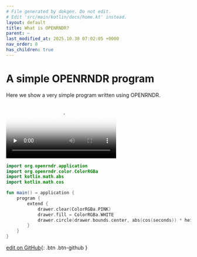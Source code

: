 ```yaml
---
# File generated by dokgen. Do not edit. 
# Edit 'src/main/kotlin/docs/home.kt' instead.
layout: default
title: What is OPENRNDR?
parent: ~
last_modified_at: 2025.10.30 07:02:05 +0000
nav_order: 0
has_children: true
---
```

 
# A simple OPENRNDR program
Here we show a very simple program written using OPENRNDR. 
 
<video controls preload="none" loop poster="media/what-is-001-thumb.jpg">
    <source src="media/what-is-001.mp4" type="video/mp4">
</video>
 
 
```kotlin
import org.openrndr.application
import org.openrndr.color.ColorRGBa
import kotlin.math.abs
import kotlin.math.cos

fun main() = application {
    program {
        extend {
            drawer.clear(ColorRGBa.PINK)
            drawer.fill = ColorRGBa.WHITE
            drawer.circle(drawer.bounds.center, abs(cos(seconds)) * height * 0.51)
        }
    }
}
``` 

[edit on GitHub](https://github.com/openrndr/openrndr-guide/blob/main/src/main/kotlin/docs/home.kt){: .btn .btn-github }